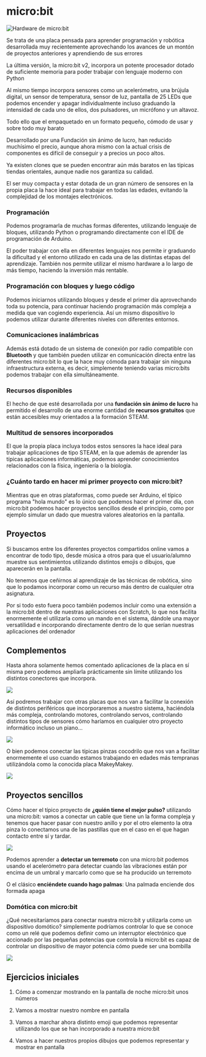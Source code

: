 # micro:bit

![Hardware de micro:bit](microbit.png)

Se trata de una placa pensada para aprender programación y robótica desarrollada muy recientemente aprovechando los avances de un montón de proyectos anteriores y aprendiendo de sus errores


La última versión, la micro:bit v2, incorpora un potente procesador dotado de suficiente memoria para poder trabajar con lenguaje moderno con Python


Al mismo tiempo incorpora sensores como un acelerómetro, una brújula digital, un sensor de temperatura, sensor de luz, pantalla de 25 LEDs que podemos encender y apagar individualmente incluso graduando la intensidad de cada uno de ellos, dos pulsadores, un micrófono y un altavoz.


Todo ello que el empaquetado en un formato pequeño, cómodo de usar y sobre todo muy barato


Desarrollado por una Fundación sin ánimo de lucro, han reducido muchísimo el precio, aunque ahora mismo con la actual crisis de componentes es difícil de conseguir y a precios un poco altos.

Ya existen clones que se pueden encontrar aún más baratos en las típicas tiendas orientales, aunque nadie nos garantiza su calidad.


El ser muy compacta y estar dotada de un gran número de sensores en la propia placa la hace ideal para trabajar en todas las edades, evitando la complejidad de los montajes electrónicos.

### Programación

Podemos programarla de muchas formas diferentes, utilizando lenguaje de bloques, utilizando Python o programando directamente con el IDE de programación de Arduino.

El poder trabajar con ella en diferentes lenguajes nos permite ir graduando la dificultad y el entorno utilizado en cada una de las distintas etapas del aprendizaje. También nos permite utilizar el mismo hardware a lo largo de más tiempo, haciendo la inversión más rentable.

### Programación con bloques y luego código

Podemos iniciarnos utilizando bloques y desde el primer día aprovechando toda su potencia, para continuar haciendo programación más compleja a medida que van cogiendo experiencia. Así un mismo dispositivo lo podemos utilizar durante diferentes niveles con diferentes entornos.

### Comunicaciones inalámbricas

Además está dotado de un sistema de conexión por radio compatible con **Bluetooth** y que también pueden utilizar en comunicación directa entre las diferentes micro:bit lo que la hace muy cómoda para trabajar sin ninguna infraestructura externa, es decir, simplemente teniendo varias micro:bits podemos trabajar con ella simultáneamente.

### Recursos disponibles

El hecho de que esté desarrollada por una **fundación sin ánimo de lucro** ha permitido el desarrollo de una enorme cantidad de **recursos gratuitos** que están accesibles muy orientados a la formación STEAM.

### Multitud de sensores incorporados

El que la propia placa incluya todos estos sensores la hace ideal para trabajar aplicaciones de tipo STEAM, en la que además de aprender las típicas aplicaciones informáticas, podemos aprender conocimientos relacionados con la física, ingeniería o la biología.

### ¿Cuánto tardo en hacer mi primer proyecto con micro:bit?

Mientras que en otras plataformas, como puede ser Arduino, el típico programa "hola mundo" es lo único que podemos hacer el primer día, con micro:bit podemos hacer proyectos sencillos desde el principio, como por ejemplo simular un dado que muestra valores aleatorios  en la pantalla.


## Proyectos

Si buscamos entre los diferentes proyectos compartidos online vamos a encontrar de todo tipo, desde música a otros para que el usuario/alumno muestre sus sentimientos utilizando distintos emojis o dibujos, que aparecerán en la pantalla. 

No tenemos que ceñirnos al aprendizaje de las técnicas de robótica, sino que lo podamos incorporar como un recurso más dentro de cualquier otra asignatura.


Por si todo esto fuera poco también podemos incluir como una extensión a la micro:bit dentro de nuestras  aplicaciones con Scratch, lo que nos facilita enormemente el utilizarla como un mando en el sistema, dándole una mayor versatilidad e incorporando directamente dentro de lo que serían nuestras aplicaciones del ordenador


## Complementos

Hasta ahora solamente hemos comentado aplicaciones de la placa en sí misma pero podemos ampliarla prácticamente sin límite utilizando los distintos conectores que incorpora. 

![](roboti.png)

Así podremos trabajar con otras placas que nos van a facilitar la conexión de distintos periféricos que incorporaremos a nuestro sistema, haciéndola más compleja, controlando motores, controlando servos, controlando distintos tipos de sensores cómo haríamos en cualquier otro proyecto informático incluso un piano...

![](miniPiano.png)

O bien podemos conectar las típicas pinzas cocodrilo que nos van a facilitar enormemente el uso cuando estamos trabajando en edades más tempranas utilizándola como la conocida placa MakeyMakey.

![](banana-keyboard-12.png)

## Proyectos sencillos

Cómo hacer el típico proyecto de **¿quién tiene el mejor pulso?** utilizando una micro:bit: vamos a conectar un cable que tiene un la forma compleja y tenemos que hacer pasar con nuestro anillo y por el otro elemento la otra pinza lo conectamos una de las pastillas que en el caso en el que hagan contacto entre sí y tardar.

![](buzzWire.png)

Podemos aprender a **detectar un terremoto** con una micro:bit podemos usando el acelerómetro para detectar cuando las vibraciones están por encima de un umbral y marcarlo como que se ha producido un terremoto

O el clásico **enciéndete cuando hago palmas**: Una palmada enciende dos formada apaga


### Domótica con micro:bit

¿Qué necesitaríamos para conectar nuestra micro:bit y utilizarla como un dispositivo domótico? simplemente podríamos controlar lo que se conoce como un relé que podemos definir como un interruptor electrónico que accionado por las pequeñas potencias que controla la micro:bit es capaz de controlar un dispositivo de mayor potencia cómo puede ser una bombilla

![](mb_lovePlant_v0.jpg)

## Ejercicios iniciales

1. Cómo a comenzar mostrando en la pantalla de noche micro:bit unos números

2. Vamos a mostrar nuestro nombre en pantalla

3. Vamos a marchar ahora distinto emoji que podemos representar utilizando los que se han incorporado a nuestra micro:bit

4. Vamos a hacer nuestros propios dibujos que podemos representar y mostrar en pantalla
